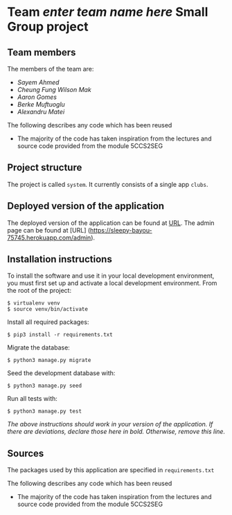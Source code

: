 # Team *enter team name here* Small Group project

## Team members
The members of the team are:
- *Sayem Ahmed*
- *Cheung Fung Wilson Mak*
- *Aaron Gomes*
- *Berke Muftuoglu*
- *Alexandru Matei*

The following describes any code which has been reused
- The majority of the code has taken inspiration from the lectures and source code provided from the module 5CCS2SEG

## Project structure
The project is called `system`.  It currently consists of a single app `clubs`.

## Deployed version of the application
The deployed version of the application can be found at [URL](https://sleepy-bayou-75745.herokuapp.com/ ).
The admin page can be found at [URL] (https://sleepy-bayou-75745.herokuapp.com/admin).

## Installation instructions
To install the software and use it in your local development environment, you must first set up and activate a local development environment.  From the root of the project:

```
$ virtualenv venv
$ source venv/bin/activate
```

Install all required packages:

```
$ pip3 install -r requirements.txt
```

Migrate the database:

```
$ python3 manage.py migrate
```

Seed the development database with:

```
$ python3 manage.py seed
```

Run all tests with:
```
$ python3 manage.py test
```

*The above instructions should work in your version of the application.  If there are deviations, declare those here in bold.  Otherwise, remove this line.*

## Sources
The packages used by this application are specified in `requirements.txt`

The following describes any code which has been reused
- The majority of the code has taken inspiration from the lectures and source code provided from the module 5CCS2SEG
